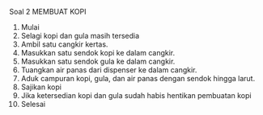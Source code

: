 Soal 2 MEMBUAT KOPI
1. Mulai
2. Selagi kopi dan gula masih tersedia
3. Ambil satu cangkir kertas.
4. Masukkan satu sendok kopi ke dalam cangkir.
5. Masukkan satu sendok gula ke dalam cangkir.
6. Tuangkan air panas dari dispenser ke dalam cangkir.
7. Aduk campuran kopi, gula, dan air panas dengan sendok hingga larut.
8. Sajikan kopi
9. Jika ketersedian kopi dan gula sudah habis hentikan pembuatan kopi
10. Selesai
